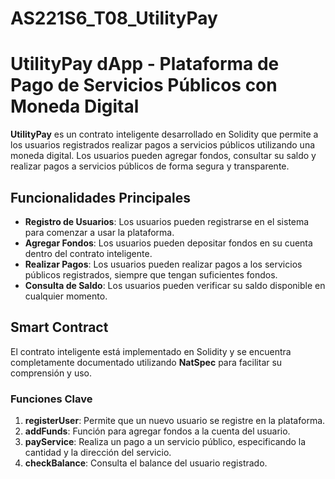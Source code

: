 # AS221S6_T08_UtilityPay 


# UtilityPay dApp - Plataforma de Pago de Servicios Públicos con Moneda Digital

**UtilityPay** es un contrato inteligente desarrollado en Solidity que permite a los usuarios registrados realizar pagos a servicios públicos utilizando una moneda digital. Los usuarios pueden agregar fondos, consultar su saldo y realizar pagos a servicios públicos de forma segura y transparente.

## Funcionalidades Principales

- **Registro de Usuarios**: Los usuarios pueden registrarse en el sistema para comenzar a usar la plataforma.
- **Agregar Fondos**: Los usuarios pueden depositar fondos en su cuenta dentro del contrato inteligente.
- **Realizar Pagos**: Los usuarios pueden realizar pagos a los servicios públicos registrados, siempre que tengan suficientes fondos.
- **Consulta de Saldo**: Los usuarios pueden verificar su saldo disponible en cualquier momento.

## Smart Contract

El contrato inteligente está implementado en Solidity y se encuentra completamente documentado utilizando **NatSpec** para facilitar su comprensión y uso.

### Funciones Clave

1. **registerUser**: Permite que un nuevo usuario se registre en la plataforma.
2. **addFunds**: Función para agregar fondos a la cuenta del usuario.
3. **payService**: Realiza un pago a un servicio público, especificando la cantidad y la dirección del servicio.
4. **checkBalance**: Consulta el balance del usuario registrado.
